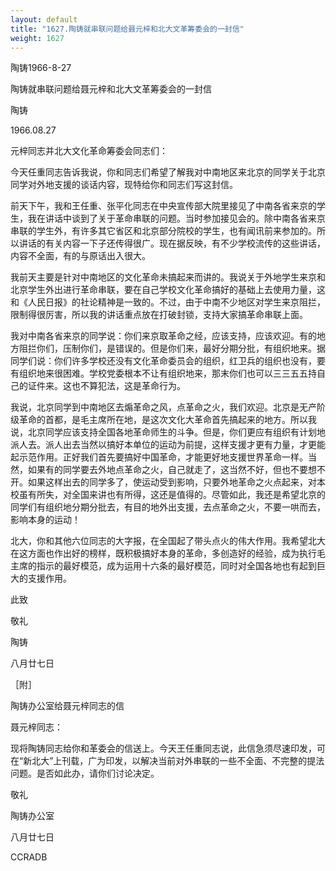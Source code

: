 ```yaml
---
layout: default
title: "1627.陶铸就串联问题给聂元梓和北大文革筹委会的一封信"
weight: 1627
---
```


陶铸1966-8-27

陶铸就串联问题给聂元梓和北大文革筹委会的一封信

陶铸

1966.08.27

元梓同志并北大文化革命筹委会同志们：

今天任重同志告诉我说，你和同志们希望了解我对中南地区来北京的同学关于北京同学对外地支援的谈话内容，现特给你和同志们写这封信。

前天下午，我和王任重、张平化同志在中央宣传部大院里接见了中南各省来京的学生，我在讲话中谈到了关于革命串联的问题。当时参加接见会的。除中南各省来京串联的学生外，有许多其它省区和北京部分院校的学生，也有闻讯前来参加的。所以讲话的有关内容一下子还传得很广。现在据反映，有不少学校流传的这些讲话，内容不全面，有的与原话出入很大。

我前天主要是针对中南地区的文化革命未搞起来而讲的。我说关于外地学生来京和北京学生外出进行革命串联，要在自己学校文化革命搞好的基础上去使用力量，这和《人民日报》的社论精神是一致的。不过，由于中南不少地区对学生来京阻拦，限制得很厉害，所以我的讲话重点放在打破封锁，支持大家搞革命串联上面。

我对中南各省来京的同学说：你们来京取革命之经，应该支持，应该欢迎。有的地方阻拦你们，压制你们，是错误的。但是你们来，最好分期分批，有组织地来。据同学们说：你们许多学校还没有文化革命委员会的组织，红卫兵的组织也没有，要有组织地来很困难。学校党委根本不让有组织地来，那末你们也可以三三五五持自己的证件来。这也不算犯法，这是革命行为。

我说，北京同学到中南地区去煽革命之风，点革命之火，我们欢迎。北京是无产阶级革命的首都，是毛主席所在地，是这次文化大革命首先搞起来的地方。所以我说，北京同学应该支持全国各地革命师生的斗争。但是，你们更应有组织有计划地派人去。派人出去当然以搞好本单位的运动为前提，这样支援才更有力量，才更能起示范作用。正好我们首先要搞好中国革命，才能更好地支援世界革命一样。当然，如果有的同学要去外地点革命之火，自己就走了，这当然不好，但也不要想不开。如果这样出去的同学多了，使运动受到影响，只要外地革命之火点起来，对本校虽有所失，对全国来讲也有所得，这还是值得的。尽管如此，我还是希望北京的同学们有组织地分期分批去，有目的地外出支援，去点革命之火，不要一哄而去，影响本身的运动！

北大，你和其他六位同志的大字报，在全国起了带头点火的伟大作用。我希望北大在这方面也作出好的榜样，既积极搞好本身的革命，多创造好的经验，成为执行毛主席的指示的最好模范，成为运用十六条的最好模范，同时对全国各地也有起到巨大的支援作用。

此致

敬礼

陶铸

八月廿七日

［附］

陶铸办公室给聂元梓同志的信

聂元梓同志：

现将陶铸同志给你和革委会的信送上。今天王任重同志说，此信急须尽速印发，可在“新北大”上刊载，广为印发，以解决当前对外串联的一些不全面、不完整的提法问题。是否如此办，请你们讨论决定。

敬礼

陶铸办公室

八月廿七日

CCRADB

